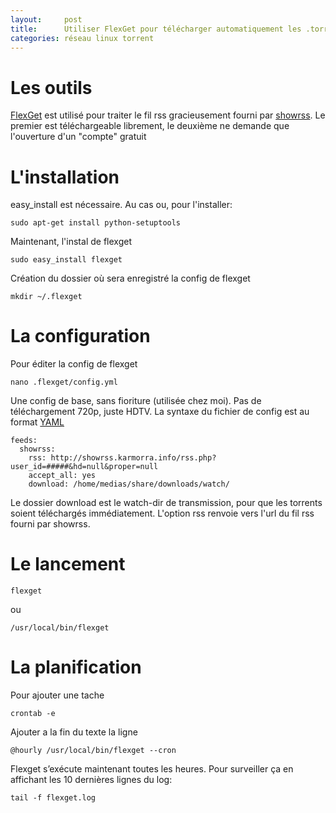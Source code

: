 ```yaml
---
layout:     post
title:      Utiliser FlexGet pour télécharger automatiquement les .torrents
categories: réseau linux torrent
---
```


# Les outils

[FlexGet](http://flexget.com/) est utilisé pour traiter le fil rss gracieusement fourni par [showrss](http://showrss.karmorra.info/). Le premier est téléchargeable librement, le deuxième ne demande que l'ouverture d'un "compte" gratuit

# L'installation

easy_install est nécessaire. Au cas ou, pour l'installer:

    sudo apt-get install python-setuptools

Maintenant, l'instal de flexget

    sudo easy_install flexget

Création du dossier où sera enregistré la config de flexget

    mkdir ~/.flexget


# La configuration

Pour éditer la config de flexget

    nano .flexget/config.yml

Une config de base, sans fioriture (utilisée chez moi). Pas de téléchargement 720p, juste HDTV.
La syntaxe du fichier de config est au format [YAML](http://fr.wikipedia.org/wiki/YAML)

    feeds:
      showrss:
        rss: http://showrss.karmorra.info/rss.php?user_id=#####&hd=null&proper=null
        accept_all: yes
        download: /home/medias/share/downloads/watch/

Le dossier download est le watch-dir de transmission, pour que les torrents soient téléchargés immédiatement.
L'option rss renvoie vers l'url du fil rss fourni par showrss.

# Le lancement


    flexget

ou

    /usr/local/bin/flexget


# La planification

Pour ajouter une tache

    crontab -e

Ajouter a la fin du texte la ligne

    @hourly /usr/local/bin/flexget --cron

Flexget s’exécute maintenant toutes les heures. Pour surveiller ça en affichant les 10 dernières lignes du log:

    tail -f flexget.log
